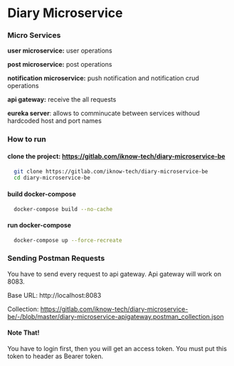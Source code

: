 # Diary Microservice


### Micro Services

**user microservice:** user operations

**post microservice:** post operations

**notification microservice:** push notification and notification crud operations

**api gateway:** receive the all requests

**eureka server**: allows to comminucate between services withoud hardcoded host and port names


### How to run

#### clone the project: https://gitlab.com/iknow-tech/diary-microservice-be

```bash
  git clone https://gitlab.com/iknow-tech/diary-microservice-be
  cd diary-microservice-be
```

 #### build docker-compose

```bash
  docker-compose build --no-cache
```

 #### run docker-compose

```bash
  docker-compose up --force-recreate
```


### Sending Postman Requests

You have to send every request to api gateway. Api gateway will work on 8083.

Base URL: http://localhost:8083

Collection: https://gitlab.com/iknow-tech/diary-microservice-be/-/blob/master/diary-microservice-apigateway.postman_collection.json

#### Note That!

You have to login first, then you will get an access token. You must put this token to header as Bearer token.
